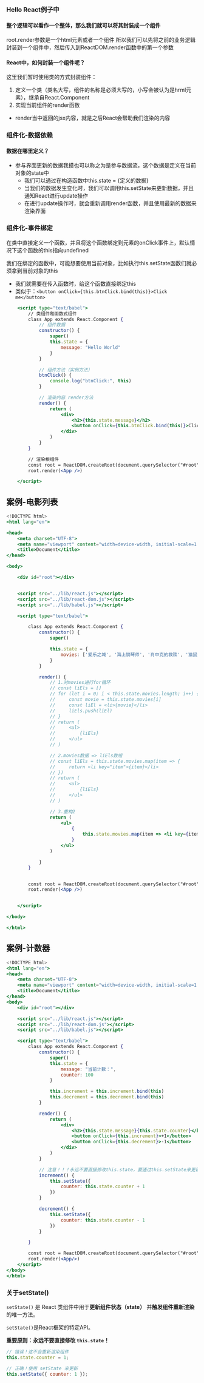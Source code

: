 ### Hello React例子中
#### 整个逻辑可以看作一个整体，那么我们就可以将其封装成一个组件

root.render参数是一个html元素或者一个组件
所以我们可以先将之前的业务逻辑封装到一个组件中，然后传入到ReactDOM.render函数中的第一个参数

#### React中，如何封装一个组件呢？
这里我们暂时使用类的方式封装组件：
1. 定义一个类（类名大写，组件的名称是必须大写的，小写会被认为是hrml元素），继承自React.Component
2. 实现当前组件的render函数

- render当中返回的jsx内容，就是之后React会帮助我们渲染的内容



### 组件化-数据依赖

#### 数据在哪里定义？

- 参与界面更新的数据我摸也可以称之为是参与数据流，这个数据是定义在当前对象的state中
  - 我们可以通过在构造函数中this.state = {定义的数据}
  - 当我们的数据发生变化时，我们可以调用this.setState来更新数据，并且通知React进行update操作
  - 在进行update操作时，就会重新调用render函数，并且使用最新的数据来渲染界面



### 组件化-事件绑定

在类中直接定义一个函数，并且将这个函数绑定到元素的onClick事件上，默认情况下这个函数的this指向undefined

我们在绑定的函数中，可能想要使用当前对象，比如执行this.setState函数们就必须拿到当前对象的this

- 我们就需要在传入函数时，给这个函数直接绑定this
- 类似于：`<button onClick={this.btnClick.bind(this)}>Click me</button>`

```jsx
    <script type="text/babel">
        // 类组件和函数式组件
        class App extends React.Component {
            // 组件数据
            constructor() {
                super()
                this.state = {
                    message: "Hello World"
                }
            }

            // 组件方法（实例方法）
            btnClick() {
                console.log("btnClick:", this)
            }

            // 渲染内容 render方法
            render() {
                return (
                    <div>
                        <h2>{this.state.message}</h2>
                        <button onClick={this.btnClick.bind(this)}>Click me</button>
                    </div>
                )
            }
        }

        // 渲染根组件
        const root = ReactDOM.createRoot(document.querySelector("#root"))
        root.render(<App />)

    </script>
```





## 案例-电影列表

```jsx
<!DOCTYPE html>
<html lang="en">

<head>
    <meta charset="UTF-8">
    <meta name="viewport" content="width=device-width, initial-scale=1.0">
    <title>Document</title>
</head>

<body>

    <div id="root"></div>


    <script src="../lib/react.js"></script>
    <script src="../lib/react-dom.js"></script>
    <script src="../lib/babel.js"></script>

    <script type="text/babel">

        class App extends React.Component {
            constructor() {
                super()

                this.state = {
                    movies: ['爱乐之城', '海上钢琴师', '肖申克的救赎', '猫鼠游戏']
                }
            }

            render() {
                // 1.对movies进行for循环
                // const liEls = []
                // for (let i = 0; i < this.state.movies.length; i++) {
                //     const movie = this.state.movies[i]
                //     const liEl = <li>{movie}</li>
                //     liEls.push(liEl)
                // }
                // return (
                //     <ul>
                //         {liEls}    
                //     </ul>
                // )

                // 2.movies数据 => liEls数组
                // const liEls = this.state.movies.map(item => {
                //     return <li key="item">{item}</li>
                // })
                // return (
                //     <ul>
                //         {liEls}    
                //     </ul>
                // )

                // 3.重构2
                return (
                    <ul>
                        {
                            this.state.movies.map(item => <li key={item}>{item}</li>)
                        }
                    </ul>
                )

            }
        }


        const root = ReactDOM.createRoot(document.querySelector("#root"))
        root.render(<App />)


    </script>

</body>

</html>
```





## 案例-计数器

```jsx
<!DOCTYPE html>
<html lang="en">
<head>
    <meta charset="UTF-8">
    <meta name="viewport" content="width=device-width, initial-scale=1.0">
    <title>Document</title>
</head>
<body>
    <div id="root"></div>

    <script src="../lib/react.js"></script>
    <script src="../lib/react-dom.js"></script>
    <script src="../lib/babel.js"></script>

    <script type="text/babel">
        class App extends React.Component {
            constructor() {
                super()
                this.state = {
                    message: "当前计数：",
                    counter: 100
                }

                this.increment = this.increment.bind(this)
                this.decrement = this.decrement.bind(this)
            }

            render() {
                return (
                    <div>
                        <h2>{this.state.message}{this.state.counter}</h2>
                        <button onClick={this.increment}>+1</button>
                        <button onClick={this.decrement}>-1</button>
                    </div>
                )
            }

            // 注意！！！永远不要直接修改this.state，要通过this.setState来更新组件状态
            increment() {
                this.setState({
                    counter: this.state.counter + 1
                })
            }

            decrement() {
                this.setState({
                    counter: this.state.counter - 1
                })
            }

        }

        const root = ReactDOM.createRoot(document.querySelector("#root"))
        root.render(<App/>)
    </script>
</body>
</html>
```

### 关于setState()

`setState()` 是 React 类组件中用于**更新组件状态（state）** 并**触发组件重新渲染**的唯一方法。

`setState()`是React框架的特定API。

**重要原则：永远不要直接修改 `this.state`！**

```jsx
// 错误！这不会重新渲染组件
this.state.counter = 1;

// 正确！使用 setState 来更新
this.setState({ counter: 1 });
```


